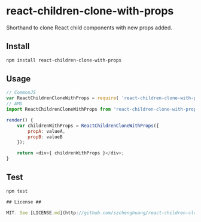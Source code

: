 # react-children-clone-with-props #

Shorthand to clone React child components with new props added.

## Install ##

```sh
npm install react-children-clone-with-props
```

## Usage ##

```js
// CommonJS
var ReactChildrenCloneWithProps = require( 'react-children-clone-with-props' );
// AMD
import ReactChildrenCloneWithProps from 'react-children-clone-with-props';

render() {
    var childrenWithProps = ReactChildrenCloneWithProps({
        propA: valueA,
        propB: valueB
    });

    return <div>{ childrenWithProps }</div>;
}

```

## Test ##

```js
npm test

## License ##

MIT. See [LICENSE.md](http://github.com/szchenghuang/react-children-clone-with-props/blob/master/LICENSE.md) for details.
